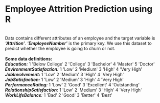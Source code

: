 # Employee Attrition Prediction using R
<br>
Data contains different attributes of an employee and the target variable is <b><i>'Attrition'</i></b>. <b><i>'EmployeeNumber'</i></b> is the primary key. We use this dataset to predict whether the employee is going to churn or not.
<br><br>
<b>Some data definitions:</b> 
<br><b><i>Education:</b></i> 1 'Below College' 2 'College' 3 'Bachelor' 4 'Master' 5 'Doctor'
<br><b><i>
EnvironmentSatisfaction:</b></i> 1 'Low' 2 'Medium' 3 'High' 4 'Very High'
<br><b><i>
JobInvolvement:</b></i> 1 'Low' 2 'Medium' 3 'High' 4 'Very High'
<br><b><i>
JobSatisfaction:</b></i> 1 'Low' 2 'Medium' 3 'High' 4 'Very High'
<br><b><i>
PerformanceRating:</b></i> 1 'Low' 2 'Good' 3 'Excellent' 4 'Outstanding'
<br><b><i>
RelationshipSatisfaction:</b></i> 1 'Low' 2 'Medium' 3 'High' 4 'Very High'
<br><b><i>
WorkLifeBalance:</b></i> 1 'Bad' 2 'Good' 3 'Better' 4 'Best'
<br><br>
